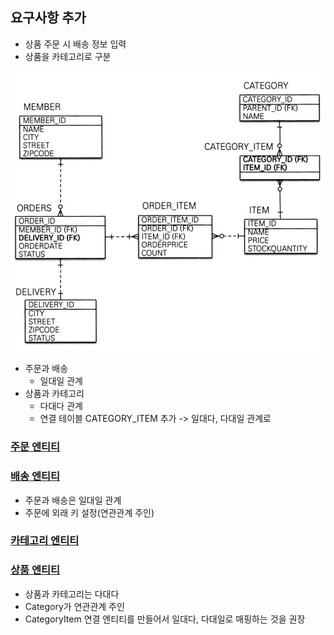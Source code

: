 ## 요구사항 추가
- 상품 주문 시 배송 정보 입력
- 상품을 카테고리로 구분

![ERD](../images/img.png)
- 주문과 배송
  - 일대일 관계
- 상품과 카테고리
  - 다대다 관계 
  - 연결 테이블 CATEGORY_ITEM 추가 -> 일대다, 다대일 관계로


### [주문 엔티티](src/main/java/jpabook/model/entity/Order.java)
### [배송 엔티티](src/main/java/jpabook/model/entity/Delivery.java)
- 주문과 배송은 일대일 관계
- 주문에 외래 키 설정(연관관계 주인)


### [카테고리 엔티티](src/main/java/jpabook/model/entity/Category.java)
### [상품 엔티티](src/main/java/jpabook/model/entity/Item.java)
- 상품과 카테고리는 다대다
- Category가 연관관계 주인
- CategoryItem 연결 엔티티를 만들어서 일대다, 다대일로 매핑하는 것을 권장

